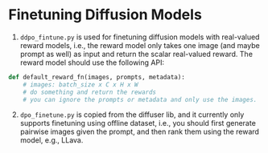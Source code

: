 # Finetuning Diffusion Models

1. `ddpo_fintune.py` is used for finetuning diffusion models with real-valued reward models, i.e., the reward model only takes one image (and maybe prompt as well) as input and return the scalar real-valued reward. The reward model should use the following API:

```python
def default_reward_fn(images, prompts, metadata):
    # images: batch_size x C x H x W 
    # do something and return the rewards
    # you can ignore the prompts or metadata and only use the images.
```

2. `dpo_finetune.py` is copied from the diffuser lib, and it currently only supports finetuning using offline dataset, i.e., you should first generate pairwise images given the prompt, and then rank them using the reward model, e.g., LLava. 
